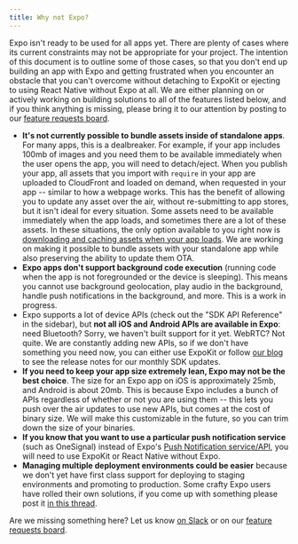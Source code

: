 ```yaml
---
title: Why not Expo?
---
```


Expo isn't ready to be used for all apps yet. There are plenty of cases where its current constraints may not be appropriate for your project. The intention of this document is to outline some of those cases, so that you don't end up building an app with Expo and getting frustrated when you encounter an obstacle that you can't overcome without detaching to ExpoKit or ejecting to using React Native without Expo at all. We are either planning on or actively working on building solutions to all of the features listed below, and if you think anything is missing, please bring it to our attention by posting to our [feature requests board](https://expo.canny.io/feature-requests).

- **It's not currently possible to bundle assets inside of standalone apps**. For many apps, this is a dealbreaker. For example, if your app includes 100mb of images and you need them to be available immediately when the user opens the app, you will need to detach/eject. When you publish your app, all assets that you import with `require` in your app are uploaded to CloudFront and loaded on demand, when requested in your app -- similar to how a webpage works. This has the benefit of allowing you to update any asset over the air, without re-submitting to app stores, but it isn't ideal for every situation. Some assets need to be available immediately when the app loads, and sometimes there are a lot of these assets. In these situations, the only option available to you right now is [downloading and caching assets when your app loads](../guides/preloading-and-caching-assets.html). We are working on making it possible to bundle assets with your standalone app while also preserving the ability to update them OTA.
- **Expo apps don't support background code execution** (running code when the app is not foregrounded or the device is sleeping). This means you cannot use background geolocation, play audio in the background, handle push notifications in the background, and more. This is a work in progress.
- Expo supports a lot of device APIs (check out the "SDK API Reference" in the sidebar), but **not all iOS and Android APIs are available in Expo**: need Bluetooth? Sorry, we haven't built support for it yet. WebRTC? Not quite. We are constantly adding new APIs, so if we don't have something you need now, you can either use ExpoKit or follow [our blog](https://blog.expo.io) to see the release notes for our monthly SDK updates.
- **If you need to keep your app size extremely lean, Expo may not be the best choice**. The size for an Expo app on iOS is approximately 25mb, and Android is about 20mb. This is because Expo includes a bunch of APIs regardless of whether or not you are using them -- this lets you push over the air updates to use new APIs, but comes at the cost of binary size. We will make this customizable in the future, so you can trim down the size of your binaries.
- **If you know that you want to use a particular push notification service** (such as OneSignal) instead of Expo's [Push Notification service/API](../guides/push-notifications.html), you will need to use ExpoKit or React Native without Expo.
- **Managing multiple deployment environments could be easier** because we don't yet have first class support for deploying to staging environments and promoting to production. Some crafty Expo users have rolled their own solutions, if you come up with something please post it [in this thread](https://forums.expo.io/t/how-do-i-manage-different-environments-eg-staging-and-production/926).

Are we missing something here? Let us know [on Slack](http://slack.expo.io/) or on our [feature requests board](https://expo.canny.io/feature-requests).
